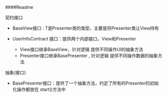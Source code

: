 ####Readme


契约接口

 - BaseView<T>接口 :   T是Presenter类的类型，主要是将Presenter类让View持有
 - UserInfoContract 接口：提供两个内部接口，View和Presenter 

	- View接口继承BaseView，针对逻辑 提供不同操作UI的抽象方法
	- Presenter接口继承BasePresenter , 针对逻辑 提供不同操作数据的抽象方法


抽象(接口)

 - BasePresenter接口：提供了一个抽象方法，约定了所有的Presenter的初始化操作都放在			start()方法中